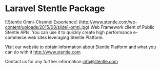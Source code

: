 # Laravel Stentle Package
![Stentle Omni-Channel Experience]
(http://www.stentle.com/wp-content/uploads/2015/08/slide1-omni.jpg)
Web Framework client of Public Stentle APIs. You can use it to quickly create high performance e-commerce web sites leveraging Stentle Platform. 

Visit our website to obtain information about Stentle Platform and what you can do with it http://www.stentle.com

Contact us for any further information info@stentle.com
